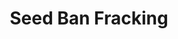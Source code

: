 ---
layout: project
title: Seed Ban Fracking
name_for_thumbnail: Seed Ban<br>Fracking
client: Seed Ban Fracking
thumbnail_image: /uploads/site-image-seed-ban-fracking.png
header_image: /uploads/site-image-seed-ban-fracking.png
platforms: [NationBuilder, Aware v2]
year: 2017
roles: Frontend & backend development
web:
  launch_url: https://nt.seedmob.org.au/
  images:
    - /uploads/site-web-seed-ban-fracking.png
type: Campaign Website
category: Coded for Code Nation
tags: [Campaign Platform, Theme Dark]
type_slug: project
order: 15
---
